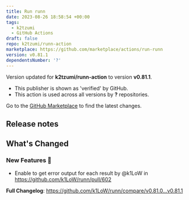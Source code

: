 ```yaml
---
title: Run runn
date: 2023-08-26 18:58:54 +00:00
tags:
  - k2tzumi
  - GitHub Actions
draft: false
repo: k2tzumi/runn-action
marketplace: https://github.com/marketplace/actions/run-runn
version: v0.81.1
dependentsNumber: '?'
---
```



Version updated for **k2tzumi/runn-action** to version **v0.81.1**.
- This publisher is shown as 'verified' by GitHub.
- This action is used across all versions by **?** repositories.

Go to the [GitHub Marketplace](https://github.com/marketplace/actions/run-runn) to find the latest changes.

## Release notes

<!-- Release notes generated using configuration in .github/release.yml at 3944a4b01afbed697e71b1424ffad80d17df0d8e -->

## What's Changed
### New Features 🎉
* Enable to get error output for each result by @k1LoW in https://github.com/k1LoW/runn/pull/602


**Full Changelog**: https://github.com/k1LoW/runn/compare/v0.81.0...v0.81.1
